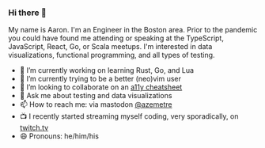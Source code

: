 ### Hi there 👋

My name is Aaron. I'm an Engineer in the Boston area. Prior to the pandemic you could have found me attending or speaking at the TypeScript, JavaScript, React, Go, or Scala meetups. I'm interested in data visualizations, functional programming, and all types of testing.

- 🔭 I’m currently working on learning Rust, Go, and Lua
- 🌱 I’m currently trying to be a better (neo)vim user
- 👯 I’m looking to collaborate on an [a11y cheatsheet](https://github.com/azemetre/web-a11y-cheatsheet)
- 💬 Ask me about testing and data visualizations
- 📫 How to reach me: via mastodon [@azemetre](https://fosstodon.org/@azemetre)
- 📺 I recently started streaming myself coding, very sporadically, on [twitch.tv](https://www.twitch.tv/azemetre)
- 😄 Pronouns: he/him/his

